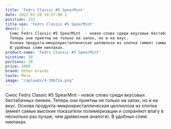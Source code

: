 ```yaml
---
title: 'Fedrs Classic #5 SpearMint'
date: 2022-01-28 19:57:00 Z
position: 232
title-seo: 'Fedrs Classic #5 SpearMint'
descr: |-
  Снюс Fedrs Classic #5 SpearMint  - новое слово среди вкусовых бестабачных линеек.
  Теперь они приятны не только на запах, но и на вкус.
  Основа продукта-микрокристаллическая целлюлоза из хлопка (имеет самые высокие показатели полимеризации и сохраняют влагу в несколько раз лучше, чем древесные аналоги).
  В удобных слим никпаках.
product-name: 'Fedrs Classic #5 SpearMint'
nicotine: 30
portions: 20
price: 2800
brand: Other brands
taste: Мята
image: "/uploads/4-39b71a.png"
---
```


Снюс Fedrs Classic #5 SpearMint  - новое слово среди вкусовых бестабачных линеек.
Теперь они приятны не только на запах, но и на вкус.
Основа продукта-микрокристаллическая целлюлоза из хлопка (имеет самые высокие показатели полимеризации и сохраняют влагу в несколько раз лучше, чем древесные аналоги).
В удобных слим никпаках.
